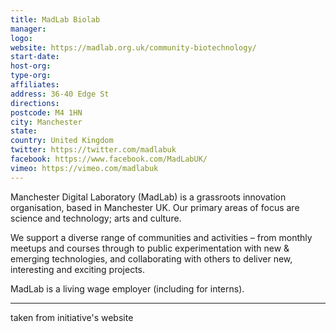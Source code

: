 ```yaml
---
title: MadLab Biolab
manager: 
logo: 
website: https://madlab.org.uk/community-biotechnology/
start-date: 
host-org: 
type-org: 
affiliates: 
address: 36-40 Edge St
directions: 
postcode: M4 1HN
city: Manchester
state: 
country: United Kingdom
twitter: https://twitter.com/madlabuk
facebook: https://www.facebook.com/MadLabUK/
vimeo: https://vimeo.com/madlabuk
---
```


Manchester Digital Laboratory (MadLab) is a grassroots innovation organisation, based in Manchester UK. Our primary areas of focus are science and technology; arts and culture.

We support a diverse range of communities and activities – from monthly meetups and courses through to public experimentation with new & emerging technologies, and collaborating with others to deliver new, interesting and exciting projects.

MadLab is a living wage employer (including for interns).

---
taken from initiative's website
